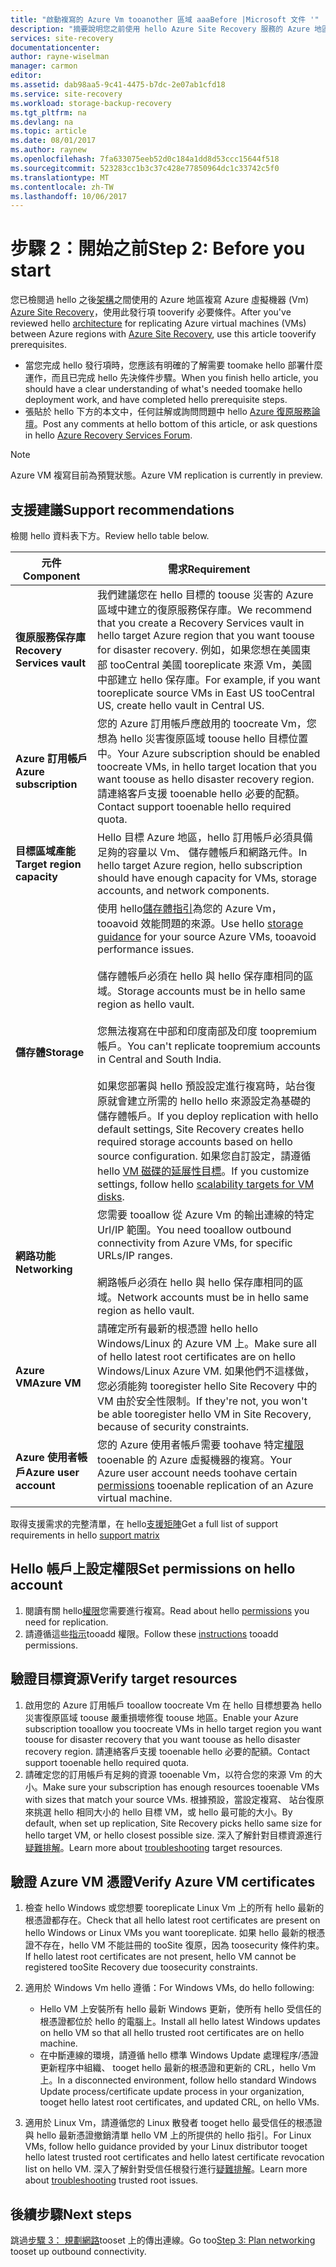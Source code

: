 ```yaml
---
title: "啟動複寫的 Azure Vm tooanother 區域 aaaBefore |Microsoft 文件 '"
description: "摘要說明您之前使用 hello Azure Site Recovery 服務的 Azure 地區之間複寫 Azure Vm 需要 tootake hello 步驟"
services: site-recovery
documentationcenter: 
author: rayne-wiselman
manager: carmon
editor: 
ms.assetid: dab98aa5-9c41-4475-b7dc-2e07ab1cfd18
ms.service: site-recovery
ms.workload: storage-backup-recovery
ms.tgt_pltfrm: na
ms.devlang: na
ms.topic: article
ms.date: 08/01/2017
ms.author: raynew
ms.openlocfilehash: 7fa633075eeb52d0c184a1dd8d53ccc15644f518
ms.sourcegitcommit: 523283cc1b3c37c428e77850964dc1c33742c5f0
ms.translationtype: MT
ms.contentlocale: zh-TW
ms.lasthandoff: 10/06/2017
---
```

# <a name="step-2-before-you-start"></a><span data-ttu-id="cd64f-103">步驟 2：開始之前</span><span class="sxs-lookup"><span data-stu-id="cd64f-103">Step 2: Before you start</span></span>

<span data-ttu-id="cd64f-104">您已檢閱過 hello 之後[架構](azure-to-azure-walkthrough-architecture.md)之間使用的 Azure 地區複寫 Azure 虛擬機器 (Vm) [Azure Site Recovery](site-recovery-overview.md)，使用此發行項 tooverify 必要條件。</span><span class="sxs-lookup"><span data-stu-id="cd64f-104">After you've reviewed hello [architecture](azure-to-azure-walkthrough-architecture.md) for replicating Azure virtual machines (VMs) between Azure regions with [Azure Site Recovery](site-recovery-overview.md), use this article tooverify prerequisites.</span></span> 

- <span data-ttu-id="cd64f-105">當您完成 hello 發行項時，您應該有明確的了解需要 toomake hello 部署什麼運作，而且已完成 hello 先決條件步驟。</span><span class="sxs-lookup"><span data-stu-id="cd64f-105">When you finish hello article, you should have a clear understanding of what's needed toomake hello deployment work, and have completed hello prerequisite steps.</span></span>
- <span data-ttu-id="cd64f-106">張貼於 hello 下方的本文中，任何註解或詢問問題中 hello [Azure 復原服務論壇](https://social.msdn.microsoft.com/forums/azure/home?forum=hypervrecovmgr)。</span><span class="sxs-lookup"><span data-stu-id="cd64f-106">Post any comments at hello bottom of this article, or ask questions in hello [Azure Recovery Services Forum](https://social.msdn.microsoft.com/forums/azure/home?forum=hypervrecovmgr).</span></span>

>[!NOTE]
>
> <span data-ttu-id="cd64f-107">Azure VM 複寫目前為預覽狀態。</span><span class="sxs-lookup"><span data-stu-id="cd64f-107">Azure VM replication is currently in preview.</span></span>



## <a name="support-recommendations"></a><span data-ttu-id="cd64f-108">支援建議</span><span class="sxs-lookup"><span data-stu-id="cd64f-108">Support recommendations</span></span>

<span data-ttu-id="cd64f-109">檢閱 hello 資料表下方。</span><span class="sxs-lookup"><span data-stu-id="cd64f-109">Review hello table below.</span></span>

<span data-ttu-id="cd64f-110">**元件**</span><span class="sxs-lookup"><span data-stu-id="cd64f-110">**Component**</span></span> | <span data-ttu-id="cd64f-111">**需求**</span><span class="sxs-lookup"><span data-stu-id="cd64f-111">**Requirement**</span></span>
--- | ---
<span data-ttu-id="cd64f-112">**復原服務保存庫**</span><span class="sxs-lookup"><span data-stu-id="cd64f-112">**Recovery Services vault**</span></span> | <span data-ttu-id="cd64f-113">我們建議您在 hello 目標的 toouse 災害的 Azure 區域中建立的復原服務保存庫。</span><span class="sxs-lookup"><span data-stu-id="cd64f-113">We recommend that you create a Recovery Services vault in hello target Azure region that you want toouse for disaster recovery.</span></span> <span data-ttu-id="cd64f-114">例如，如果您想在美國東部 tooCentral 美國 tooreplicate 來源 Vm，美國中部建立 hello 保存庫。</span><span class="sxs-lookup"><span data-stu-id="cd64f-114">For example, if you want tooreplicate source VMs in East US tooCentral US, create hello vault in Central US.</span></span>
<span data-ttu-id="cd64f-115">**Azure 訂用帳戶**</span><span class="sxs-lookup"><span data-stu-id="cd64f-115">**Azure subscription**</span></span> | <span data-ttu-id="cd64f-116">您的 Azure 訂用帳戶應啟用的 toocreate Vm，您想為 hello 災害復原區域 toouse hello 目標位置中。</span><span class="sxs-lookup"><span data-stu-id="cd64f-116">Your Azure subscription should be enabled toocreate VMs, in hello target location that you want toouse as hello disaster recovery region.</span></span> <span data-ttu-id="cd64f-117">請連絡客戶支援 tooenable hello 必要的配額。</span><span class="sxs-lookup"><span data-stu-id="cd64f-117">Contact support tooenable hello required quota.</span></span>
<span data-ttu-id="cd64f-118">**目標區域產能**</span><span class="sxs-lookup"><span data-stu-id="cd64f-118">**Target region capacity**</span></span> | <span data-ttu-id="cd64f-119">Hello 目標 Azure 地區，hello 訂用帳戶必須具備足夠的容量以 Vm、 儲存體帳戶和網路元件。</span><span class="sxs-lookup"><span data-stu-id="cd64f-119">In hello target Azure region, hello subscription should have enough capacity for VMs, storage accounts, and network components.</span></span>
<span data-ttu-id="cd64f-120">**儲存體**</span><span class="sxs-lookup"><span data-stu-id="cd64f-120">**Storage**</span></span> | <span data-ttu-id="cd64f-121">使用 hello[儲存體指引](../storage/common/storage-scalability-targets.md#scalability-targets-for-virtual-machine-disks)為您的 Azure Vm，tooavoid 效能問題的來源。</span><span class="sxs-lookup"><span data-stu-id="cd64f-121">Use hello [storage guidance](../storage/common/storage-scalability-targets.md#scalability-targets-for-virtual-machine-disks) for your source Azure VMs, tooavoid performance issues.</span></span><br/><br/> <span data-ttu-id="cd64f-122">儲存體帳戶必須在 hello 與 hello 保存庫相同的區域。</span><span class="sxs-lookup"><span data-stu-id="cd64f-122">Storage accounts must be in hello same region as hello vault.</span></span><br/><br/> <span data-ttu-id="cd64f-123">您無法複寫在中部和印度南部及印度 toopremium 帳戶。</span><span class="sxs-lookup"><span data-stu-id="cd64f-123">You can't replicate toopremium accounts in Central and South India.</span></span><br/><br/> <span data-ttu-id="cd64f-124">如果您部署與 hello 預設設定進行複寫時，站台復原就會建立所需的 hello hello 來源設定為基礎的儲存體帳戶。</span><span class="sxs-lookup"><span data-stu-id="cd64f-124">If you deploy replication with hello default settings, Site Recovery creates hello required storage accounts based on hello source configuration.</span></span> <span data-ttu-id="cd64f-125">如果您自訂設定，請遵循 hello [VM 磁碟的延展性目標](../storage/common/storage-scalability-targets.md#scalability-targets-for-virtual-machine-disks)。</span><span class="sxs-lookup"><span data-stu-id="cd64f-125">If you customize settings, follow hello [scalability targets for VM disks](../storage/common/storage-scalability-targets.md#scalability-targets-for-virtual-machine-disks).</span></span>
<span data-ttu-id="cd64f-126">**網路功能**</span><span class="sxs-lookup"><span data-stu-id="cd64f-126">**Networking**</span></span> | <span data-ttu-id="cd64f-127">您需要 tooallow 從 Azure Vm 的輸出連線的特定 Url/IP 範圍。</span><span class="sxs-lookup"><span data-stu-id="cd64f-127">You need tooallow outbound connectivity from Azure VMs, for specific URLs/IP ranges.</span></span><br/><br/> <span data-ttu-id="cd64f-128">網路帳戶必須在 hello 與 hello 保存庫相同的區域。</span><span class="sxs-lookup"><span data-stu-id="cd64f-128">Network accounts must be in hello same region as hello vault.</span></span> 
<span data-ttu-id="cd64f-129">**Azure VM**</span><span class="sxs-lookup"><span data-stu-id="cd64f-129">**Azure VM**</span></span> | <span data-ttu-id="cd64f-130">請確定所有最新的根憑證 hello hello Windows/Linux 的 Azure VM 上。</span><span class="sxs-lookup"><span data-stu-id="cd64f-130">Make sure all of hello latest root certificates are on hello Windows/Linux Azure VM.</span></span> <span data-ttu-id="cd64f-131">如果他們不這樣做，您必須能夠 tooregister hello Site Recovery 中的 VM 由於安全性限制。</span><span class="sxs-lookup"><span data-stu-id="cd64f-131">If they're not, you won't be able tooregister hello VM in Site Recovery, because of security constraints.</span></span>
<span data-ttu-id="cd64f-132">**Azure 使用者帳戶**</span><span class="sxs-lookup"><span data-stu-id="cd64f-132">**Azure user account**</span></span> | <span data-ttu-id="cd64f-133">您的 Azure 使用者帳戶需要 toohave 特定[權限](site-recovery-role-based-linked-access-control.md#permissions-required-to-enable-replication-for-new-virtual-machines)tooenable 的 Azure 虛擬機器的複寫。</span><span class="sxs-lookup"><span data-stu-id="cd64f-133">Your Azure user account needs toohave certain [permissions](site-recovery-role-based-linked-access-control.md#permissions-required-to-enable-replication-for-new-virtual-machines) tooenable replication of an Azure virtual machine.</span></span>

<span data-ttu-id="cd64f-134">取得支援需求的完整清單，在 hello[支援矩陣](site-recovery-support-matrix-azure-to-azure.md)</span><span class="sxs-lookup"><span data-stu-id="cd64f-134">Get a full list of support requirements in hello [support matrix](site-recovery-support-matrix-azure-to-azure.md)</span></span>


## <a name="set-permissions-on-hello-account"></a><span data-ttu-id="cd64f-135">Hello 帳戶上設定權限</span><span class="sxs-lookup"><span data-stu-id="cd64f-135">Set permissions on hello account</span></span>

1. <span data-ttu-id="cd64f-136">閱讀有關 hello[權限](site-recovery-role-based-linked-access-control.md)您需要進行複寫。</span><span class="sxs-lookup"><span data-stu-id="cd64f-136">Read about hello [permissions](site-recovery-role-based-linked-access-control.md) you need for replication.</span></span>
2. <span data-ttu-id="cd64f-137">請遵循這些[指示](../active-directory/role-based-access-control-configure.md#add-access)tooadd 權限。</span><span class="sxs-lookup"><span data-stu-id="cd64f-137">Follow these [instructions](../active-directory/role-based-access-control-configure.md#add-access) tooadd permissions.</span></span>


## <a name="verify-target-resources"></a><span data-ttu-id="cd64f-138">驗證目標資源</span><span class="sxs-lookup"><span data-stu-id="cd64f-138">Verify target resources</span></span>

1. <span data-ttu-id="cd64f-139">啟用您的 Azure 訂用帳戶 tooallow toocreate Vm 在 hello 目標想要為 hello 災害復原區域 toouse 嚴重損壞修復 toouse 地區。</span><span class="sxs-lookup"><span data-stu-id="cd64f-139">Enable your Azure subscription tooallow you toocreate VMs in hello target region you want toouse for disaster recovery that you want toouse as hello disaster recovery region.</span></span> <span data-ttu-id="cd64f-140">請連絡客戶支援 tooenable hello 必要的配額。</span><span class="sxs-lookup"><span data-stu-id="cd64f-140">Contact support tooenable hello required quota.</span></span>
2. <span data-ttu-id="cd64f-141">請確定您的訂用帳戶有足夠的資源 tooenable Vm，以符合您的來源 Vm 的大小。</span><span class="sxs-lookup"><span data-stu-id="cd64f-141">Make sure your subscription has enough resources tooenable VMs with sizes that match your source VMs.</span></span> <span data-ttu-id="cd64f-142">根據預設，當設定複寫、 站台復原來挑選 hello 相同大小的 hello 目標 VM，或 hello 最可能的大小。</span><span class="sxs-lookup"><span data-stu-id="cd64f-142">By default, when set up replication, Site Recovery picks hello same size for hello target VM, or hello closest possible size.</span></span> <span data-ttu-id="cd64f-143">深入了解針對目標資源進行[疑難排解](site-recovery-azure-to-azure-troubleshoot-errors.md#azure-resource-quota-issues-error-code-150097)。</span><span class="sxs-lookup"><span data-stu-id="cd64f-143">Learn more about [troubleshooting](site-recovery-azure-to-azure-troubleshoot-errors.md#azure-resource-quota-issues-error-code-150097) target resources.</span></span>

## <a name="verify-azure-vm-certificates"></a><span data-ttu-id="cd64f-144">驗證 Azure VM 憑證</span><span class="sxs-lookup"><span data-stu-id="cd64f-144">Verify Azure VM certificates</span></span>

1. <span data-ttu-id="cd64f-145">檢查 hello Windows 或您想要 tooreplicate Linux Vm 上的所有 hello 最新的根憑證都存在。</span><span class="sxs-lookup"><span data-stu-id="cd64f-145">Check that all hello latest root certificates are present on hello Windows or Linux VMs you want tooreplicate.</span></span> <span data-ttu-id="cd64f-146">如果 hello 最新的根憑證不存在，hello VM 不能註冊的 tooSite 復原，因為 toosecurity 條件約束。</span><span class="sxs-lookup"><span data-stu-id="cd64f-146">If hello latest root certificates are not present, hello VM cannot be registered tooSite Recovery due toosecurity constraints.</span></span>
2. <span data-ttu-id="cd64f-147">適用於 Windows Vm hello 遵循：</span><span class="sxs-lookup"><span data-stu-id="cd64f-147">For Windows VMs, do hello following:</span></span>

    - <span data-ttu-id="cd64f-148">Hello VM 上安裝所有 hello 最新 Windows 更新，使所有 hello 受信任的根憑證都位於 hello 的電腦上。</span><span class="sxs-lookup"><span data-stu-id="cd64f-148">Install all hello latest Windows updates on hello VM so that all hello trusted root certificates are on hello machine.</span></span>
    - <span data-ttu-id="cd64f-149">在中斷連線的環境，請遵循 hello 標準 Windows Update 處理程序/憑證更新程序中組織、 tooget hello 最新的根憑證和更新的 CRL，hello Vm 上。</span><span class="sxs-lookup"><span data-stu-id="cd64f-149">In a disconnected environment, follow hello standard Windows Update process/certificate update process in your organization, tooget hello latest root certificates, and updated CRL, on hello VMs.</span></span>
3. <span data-ttu-id="cd64f-150">適用於 Linux Vm，請遵循您的 Linux 散發者 tooget hello 最受信任的根憑證與 hello 最新憑證撤銷清單 hello VM 上的所提供的 hello 指引。</span><span class="sxs-lookup"><span data-stu-id="cd64f-150">For Linux VMs, follow hello guidance provided by your Linux distributor tooget hello latest trusted root certificates and hello latest certificate revocation list on hello VM.</span></span> <span data-ttu-id="cd64f-151">深入了解針對受信任根發行進行[疑難排解](site-recovery-azure-to-azure-troubleshoot-errors.md#trusted-root-certificates-error-code-151066)。</span><span class="sxs-lookup"><span data-stu-id="cd64f-151">Learn more about [troubleshooting](site-recovery-azure-to-azure-troubleshoot-errors.md#trusted-root-certificates-error-code-151066) trusted root issues.</span></span>


## <a name="next-steps"></a><span data-ttu-id="cd64f-152">後續步驟</span><span class="sxs-lookup"><span data-stu-id="cd64f-152">Next steps</span></span>

<span data-ttu-id="cd64f-153">跳過[步驟 3： 規劃網路](azure-to-azure-walkthrough-network.md)tooset 上的傳出連線。</span><span class="sxs-lookup"><span data-stu-id="cd64f-153">Go too[Step 3: Plan networking](azure-to-azure-walkthrough-network.md) tooset up outbound connectivity.</span></span>
